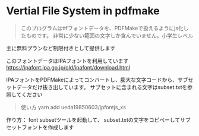 # Vertial File System in pdfmake

> このプログラムはttfフォントデータを、PDFMakeで扱えるようにjs化したものです。
非常に少ない範囲の文字しか含んでいません。小学生レベル

主に無料プランなど制限付きとして提供します

このフォントデータはIPAフォントを利用しています
https://ipafont.ipa.go.jp/old/ipafont/download.html

IPAフォントをPDFMakeによってコンバートし、膨大な文字コードから、サブセットデータだけ抜き出しています。
サブセットに含まれる文字はsubset.txtを参照してください

> 使い方
yarn add ueda19850603/jpfontjs_xs


作り方：
font subsetツールを起動して、 subset.txtの文字をコピペーしてサブセットフォントを作成します
